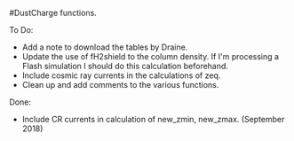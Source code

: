 #DustCharge functions.

To Do:
 - Add a note to download the tables by Draine.
 - Update the use of fH2shield to the column density. If I'm processing a Flash simulation I should do this calculation beforehand.
 - Include cosmic ray currents in the calculations of zeq.
 - Clean up and add comments to the various functions.

Done:
 - Include CR currents in calculation of new_zmin, new_zmax. (September 2018)

